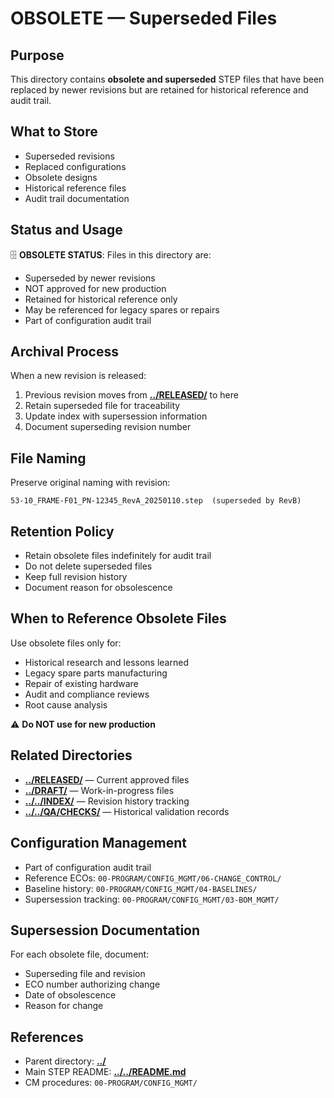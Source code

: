 # OBSOLETE — Superseded Files

## Purpose

This directory contains **obsolete and superseded** STEP files that have been replaced by newer revisions but are retained for historical reference and audit trail.

## What to Store

- Superseded revisions
- Replaced configurations
- Obsolete designs
- Historical reference files
- Audit trail documentation

## Status and Usage

🗄️ **OBSOLETE STATUS**: Files in this directory are:
- Superseded by newer revisions
- NOT approved for new production
- Retained for historical reference only
- May be referenced for legacy spares or repairs
- Part of configuration audit trail

## Archival Process

When a new revision is released:
1. Previous revision moves from [**../RELEASED/**](../RELEASED/) to here
2. Retain superseded file for traceability
3. Update index with supersession information
4. Document superseding revision number

## File Naming

Preserve original naming with revision:
```
53-10_FRAME-F01_PN-12345_RevA_20250110.step  (superseded by RevB)
```

## Retention Policy

- Retain obsolete files indefinitely for audit trail
- Do not delete superseded files
- Keep full revision history
- Document reason for obsolescence

## When to Reference Obsolete Files

Use obsolete files only for:
- Historical research and lessons learned
- Legacy spare parts manufacturing
- Repair of existing hardware
- Audit and compliance reviews
- Root cause analysis

⚠️ **Do NOT use for new production**

## Related Directories

- [**../RELEASED/**](../RELEASED/) — Current approved files
- [**../DRAFT/**](../DRAFT/) — Work-in-progress files
- [**../../INDEX/**](../../INDEX/) — Revision history tracking
- [**../../QA/CHECKS/**](../../QA/CHECKS/) — Historical validation records

## Configuration Management

- Part of configuration audit trail
- Reference ECOs: `00-PROGRAM/CONFIG_MGMT/06-CHANGE_CONTROL/`
- Baseline history: `00-PROGRAM/CONFIG_MGMT/04-BASELINES/`
- Supersession tracking: `00-PROGRAM/CONFIG_MGMT/03-BOM_MGMT/`

## Supersession Documentation

For each obsolete file, document:
- Superseding file and revision
- ECO number authorizing change
- Date of obsolescence
- Reason for change

## References

- Parent directory: [**../**](../)
- Main STEP README: [**../../README.md**](../../README.md)
- CM procedures: `00-PROGRAM/CONFIG_MGMT/`
